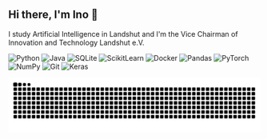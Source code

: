 ## Hi there, I'm Ino 👋

I study Artificial Intelligence in Landshut and I'm the Vice Chairman of Innovation and Technology Landshut e.V. 


![Python](https://img.shields.io/badge/Python-green?logo=Python&logoColor=76BD68&labelColor=lightpurple&color=519444)
![Java](https://img.shields.io/badge/Java-red?logo=CoffeeScript&labelColor=red&color=red)
![SQLite](https://img.shields.io/badge/SQLite-white?logo=SQLite&labelColor=blue&color=blue)
![ScikitLearn](https://img.shields.io/badge/ScikitLearn-blue?logo=ScikitLearn&logoColor=EDB051&labelColor=4499B8&color=4499B8)
![Docker](https://img.shields.io/badge/Docker-white?logo=Docker&logoColor=60CCEB&labelColor=blue&color=blue)
![Pandas](https://img.shields.io/badge/Pandas-white?logo=Pandas&logoColor=8B2CDE&labelColor=lightpurple&color=AB74DB)
![PyTorch](https://img.shields.io/badge/PyTorch-white?logo=PyTorch&labelColor=white&color=white)
![NumPy](https://img.shields.io/badge/NumPy-white?logo=NumPy&labelColor=grey&color=white)
![Git](https://img.shields.io/badge/Git-white?logo=Git&logoColor=white&labelColor=grey&color=white)
![Keras](https://img.shields.io/badge/Keras-blue?logo=Keras&labelColor=grey&color=white)


<picture>
  <source media="(prefers-color-scheme: dark)" srcset="https://raw.githubusercontent.com/Yun1us/Yun1us/output/github-contribution-grid-snake-dark.svg" />
  <source media="(prefers-color-scheme: light)" srcset="https://raw.githubusercontent.com/Yun1us/Yun1us/output/github-contribution-grid-snake.svg" />
  <img alt="github-snake" src="https://raw.githubusercontent.com/Yun1us/Yun1us/output/github-contribution-grid-snake.svg" />
</picture>





